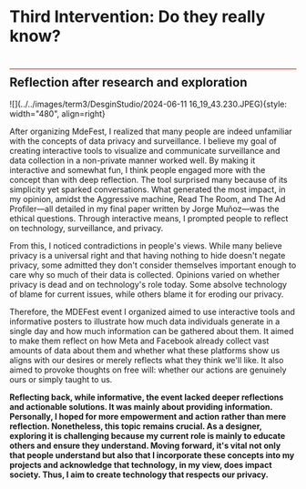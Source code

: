 # Third Intervention: Do they really know?
<div style="height:2px; background-color: #E17858; margin-top: 40px; margin-bottom: -20px;"></div>

## Reflection after research and exploration


![](../../images/term3/DesginStudio/2024-06-11 16_19_43.230.JPEG){style: width="480", align=right}

After organizing MdeFest, I realized that many people are indeed unfamiliar with the concepts of data privacy and surveillance. I believe my goal of creating interactive tools to visualize and communicate surveillance and data collection in a non-private manner worked well. By making it interactive and somewhat fun, I think people engaged more with the concept than with deep reflection. The tool surprised many because of its simplicity yet sparked conversations. What generated the most impact, in my opinion, amidst the Aggressive machine, Read The Room, and The Ad Profiler—all detailed in my final paper written by Jorge Muñoz—was the ethical questions. Through interactive means, I prompted people to reflect on technology, surveillance, and privacy.

From this, I noticed contradictions in people's views. While many believe privacy is a universal right and that having nothing to hide doesn't negate privacy, some admitted they don't consider themselves important enough to care why so much of their data is collected. Opinions varied on whether privacy is dead and on technology's role today. Some absolve technology of blame for current issues, while others blame it for eroding our privacy.

Therefore, the MDEFest event I organized aimed to use interactive tools and informative posters to illustrate how much data individuals generate in a single day and how much information can be gathered about them. It aimed to make them reflect on how Meta and Facebook already collect vast amounts of data about them and whether what these platforms show us aligns with our desires or merely reflects what they think we'll like. It also aimed to provoke thoughts on free will: whether our actions are genuinely ours or simply taught to us.

**Reflecting back, while informative, the event lacked deeper reflections and actionable solutions. It was mainly about providing information. Personally, I hoped for more empowerment and action rather than mere reflection. Nonetheless, this topic remains crucial. As a designer, exploring it is challenging because my current role is mainly to educate others and ensure they understand. Moving forward, it's vital not only that people understand but also that I incorporate these concepts into my projects and acknowledge that technology, in my view, does impact society. Thus, I aim to create technology that respects our privacy.**